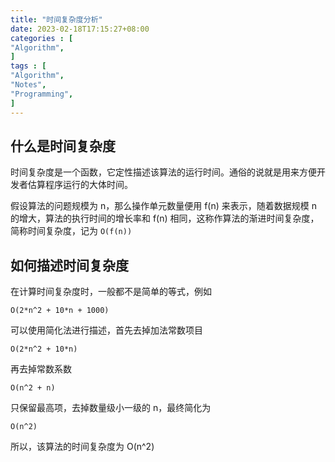 ```yaml
---
title: "时间复杂度分析"
date: 2023-02-18T17:15:27+08:00
categories : [
"Algorithm",
]
tags : [
"Algorithm",
"Notes",
"Programming",
]
---
```


## 什么是时间复杂度

时间复杂度是一个函数，它定性描述该算法的运行时间。通俗的说就是用来方便开发者估算程序运行的大体时间。

假设算法的问题规模为 n，那么操作单元数量便用 f(n) 来表示，随着数据规模 n 的增大，算法的执行时间的增长率和 f(n) 相同，这称作算法的渐进时间复杂度，简称时间复杂度，记为 `O(f(n))`

## 如何描述时间复杂度

在计算时间复杂度时，一般都不是简单的等式，例如

```
O(2*n^2 + 10*n + 1000)
```

可以使用简化法进行描述，首先去掉加法常数项目

```
O(2*n^2 + 10*n)
```

再去掉常数系数

```
O(n^2 + n)
```

只保留最高项，去掉数量级小一级的 n，最终简化为

```
O(n^2)
```

所以，该算法的时间复杂度为 O(n^2)



